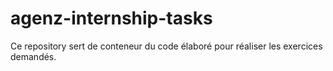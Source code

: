 # agenz-internship-tasks
Ce repository sert de conteneur du code élaboré pour réaliser les exercices demandés.
